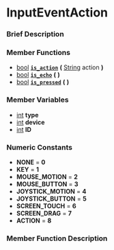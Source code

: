 #  InputEventAction  

###  Brief Description  


###  Member Functions 
  * [bool](class_bool)  **[`is_action`](#is_action)**  **(** [String](class_string) action  **)**
  * [bool](class_bool)  **[`is_echo`](#is_echo)**  **(** **)**
  * [bool](class_bool)  **[`is_pressed`](#is_pressed)**  **(** **)**

###  Member Variables  
  * [int](class_int) **type**
  * [int](class_int) **device**
  * [int](class_int) **ID**

###  Numeric Constants  
  * **NONE** = **0**
  * **KEY** = **1**
  * **MOUSE_MOTION** = **2**
  * **MOUSE_BUTTON** = **3**
  * **JOYSTICK_MOTION** = **4**
  * **JOYSTICK_BUTTON** = **5**
  * **SCREEN_TOUCH** = **6**
  * **SCREEN_DRAG** = **7**
  * **ACTION** = **8**

###  Member Function Description  
